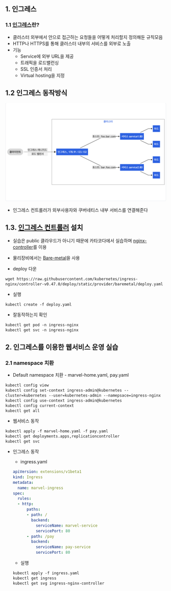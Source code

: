 ## 1. 인그레스
### 1.1 [인그레스](https://kubernetes.io/ko/docs/concepts/services-networking/ingress/)란?
* 클러스터 외부에서 안으로 접근하는 요청들을 어떻게 처리할지 정의해둔 규칙모음
* HTTP나 HTTPS를 통해 클러스터 내부의 서비스를 외부로 노출
* 기능
  * Service에 외부 URL을 제공
  * 트래픽을 로드밸런싱
  * SSL 인증서 처리
  * Virtual hosting을 지정

## 1.2 인그레스 동작방식
![인그레스](./assets/section_8/ingress.png)
* 인그레스 컨트롤러가 외부사용자와 쿠버네티스 내부 서비스를 연결해준다

## 1.3. [인그레스 컨트롤러](https://kubernetes.io/ko/docs/concepts/services-networking/ingress-controllers/) 설치
* 실습은 public 클라우드가 아니기 때문에 카타코다에서 실습하며 [nginx-controller](https://github.com/kubernetes/ingress-nginx/blob/master/README.md#readme)를 이용
* 물리장비에서는 [Bare-metal](https://kubernetes.github.io/ingress-nginx/deploy/#bare-metal)을 사용

* deploy 다운
```
wget https://raw.githubusercontent.com/kubernetes/ingress-nginx/controller-v0.47.0/deploy/static/provider/baremetal/deploy.yaml
``` 

* 실행
```
kubectl create -f deploy.yaml
```

* 잘동작하는지 확인
```
kubectl get pod -n ingress-nginx
kubectl get svc -n ingress-nginx
```

## 2. 인그레스를 이용한 웹서비스 운영 실습
### 2.1 namespace 치환
* Default namespace 치환 - marvel-home.yaml, pay.yaml
```
kubectl config view
kubectl config set-context ingress-admin@kubernetes --cluster=kubernetes --user=kubernetes-admin --namepsace=ingress-nginx
kubectl config use-context ingress-admin@kubernetes
kubectl config current-context
kubectl get all
```

* 웹서비스 동작
```
kubectl apply -f marvel-home.yaml -f pay.yaml
kubectl get deployments.apps,replicationcontroller
kubectl get svc
```

* 인그레스 동작
  * ingress.yaml
  ```yml
  apiVersion: extensions/v1beta1
  kind: Ingress
  metadata:
    name: marvel-ingress
  spec:
    rules:
    - http:
        paths:
        - path: /
          backend:
            serviceName: marvel-service
            servicePort: 80
        - path: /pay
          backend:
            serviceName: pay-service
            servicePort: 80
  ```

  * 실행
  ```
  kubectl apply -f ingress.yaml
  kubectl get ingress
  kubectl get svg ingress-nginx-controller
  ```